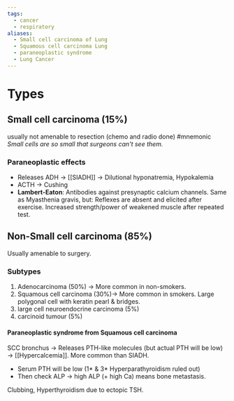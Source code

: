 ```yaml
---
tags:
  - cancer
  - respiratory
aliases:
  - Small cell carcinoma of Lung
  - Squamous cell carcinoma Lung
  - paraneoplastic syndrome
  - Lung Cancer
---
```

# Types
## Small cell carcinoma (15%)
usually not amenable to resection (chemo and radio done) 
#mnemonic *Small cells are so small that surgeons can't see them.* 
### Paraneoplastic effects
- Releases ADH -> [[SIADH]] -> Dilutional hyponatremia, Hypokalemia
- ACTH -> Cushing
- **Lambert-Eaton**: Antibodies against presynaptic calcium channels. Same as Myasthenia gravis, but: Reflexes are absent and elicited after exercise. Increased strength/power of weakened muscle after repeated test.

## Non-Small cell carcinoma (85%)
Usually amenable to surgery. 
### Subtypes
1. Adenocarcinoma (50%) -> More common in non-smokers. 
2. Squamous cell carcinoma (30%)-> More common in smokers. Large polygonal cell with keratin pearl & bridges. 
3. large cell neuroendocrine carcinoma (5%)
4. carcinoid tumour (5%)

#### Paraneoplastic syndrome from Squamous cell carcinoma
SCC bronchus -> Releases PTH-like molecules (but actual PTH will be low) -> [[Hypercalcemia]]. 
More common than SIADH.
- Serum PTH will be low (1* & 3* Hyperparathyroidism ruled out)
- Then check ALP -> high ALP (+ high Ca) means bone metastasis.

Clubbing, Hyperthyroidism due to ectopic TSH.